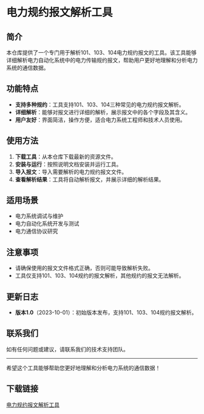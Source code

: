 # 电力规约报文解析工具

## 简介
本仓库提供了一个专门用于解析101、103、104电力规约报文的工具。该工具能够详细解析电力自动化系统中的电力传输规约报文，帮助用户更好地理解和分析电力系统的通信数据。

## 功能特点
- **支持多种规约**：工具支持101、103、104三种常见的电力规约报文解析。
- **详细解析**：能够对报文进行详细的解析，展示报文中的各个字段及其含义。
- **用户友好**：界面简洁，操作方便，适合电力系统工程师和技术人员使用。

## 使用方法
1. **下载工具**：从本仓库下载最新的资源文件。
2. **安装与运行**：按照说明文档安装并运行工具。
3. **导入报文**：导入需要解析的电力规约报文文件。
4. **查看解析结果**：工具将自动解析报文，并展示详细的解析结果。

## 适用场景
- 电力系统调试与维护
- 电力自动化系统开发与测试
- 电力通信协议研究

## 注意事项
- 请确保使用的报文文件格式正确，否则可能导致解析失败。
- 工具仅支持101、103、104规约的报文解析，其他规约的报文无法解析。

## 更新日志
- **版本1.0**（2023-10-01）：初始版本发布，支持101、103、104规约报文解析。

## 联系我们
如有任何问题或建议，请联系我们的技术支持团队。

---

希望这个工具能够帮助您更好地理解和分析电力系统的通信数据！

## 下载链接

[电力规约报文解析工具](https://pan.quark.cn/s/db16e96ee3da)